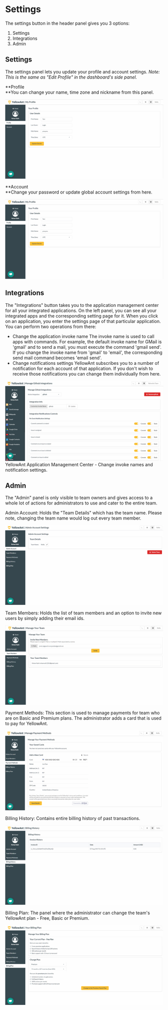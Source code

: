 # Settings

The settings button in the header panel gives you 3 options:

1. Settings
2. Integrations
3. Admin

## Settings

The settings panel lets you update your profile and account settings. _Note: This is the same as "Edit Profile" in the dashboard's side panel._

**Profile    
**You can change your name, time zone and nickname from this panel.

![](../.gitbook/assets/settings_profile%20%281%29.jpg)

**Account    
**Change your password or update global account settings from here.

![](../.gitbook/assets/settings_profile.jpg)

## Integrations

The "Integrations" button takes you to the application management center for all your integrated applications. On the left panel, you can see all your integrated apps and the corresponding setting page for it. When you click on an application, you enter the settings page of that particular application. You can perform two operations from there:

* Change the application invoke name The invoke name is used to call apps with commands. For example, the default invoke name for GMail is 'gmail' and to send a mail, you must execute the command 'gmail send'. If you change the invoke name from 'gmail' to 'email', the corresponding send mail command becomes 'email send'.
* Change notifications settings YellowAnt subscribes you to a number of notification for each account of that application. If you don't wish to receive those notifications you can change them individually from here.

![](../.gitbook/assets/appsettings%20%281%29.jpg)YellowAnt Application Management Center - Change invoke names and notification settings.

## Admin

The "Admin" panel is only visible to team owners and gives access to a whole lot of actions for administrators to use and cater to the entire team.

Admin Account: Holds the "Team Details" which has the team name. Please note, changing the team name would log out every team member.

![](../.gitbook/assets/admin_account.jpg)

Team Members: Holds the list of team members and an option to invite new users by simply adding their email ids.

![](../.gitbook/assets/admin_team.jpg)

Payment Methods: This section is used to manage payments for team who are on Basic and Premium plans. The administrator adds a card that is used to pay for YellowAnt.

![](../.gitbook/assets/admin_paydets.jpg)

Billing History: Contains entire billing history of past transactions.

![](../.gitbook/assets/admin_billing.jpg)

Billing Plan: The panel where the administrator can change the team's YellowAnt plan - Free, Basic or Premium.

![](../.gitbook/assets/admin_billplan.jpg)

